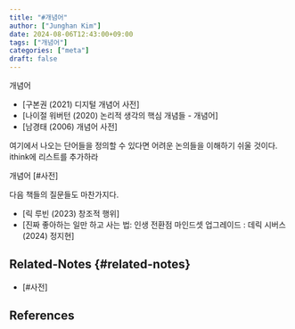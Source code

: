 ```yaml
---
title: "#개념어"
author: ["Junghan Kim"]
date: 2024-08-06T12:43:00+09:00
tags: ["개념어"]
categories: ["meta"]
draft: false
---
```


<!--more-->

개념어

-   [구본권 (2021) 디지털 개념어 사전]
-   [나이절 워버턴 (2020) 논리적 생각의 핵심 개념들 - 개념어]
-   [남경태 (2006) 개념어 사전]

여기에서 나오는 단어들을 정의할 수 있다면 어려운 논의들을 이해하기 쉬울 것이다. ithink에 리스트를 추가하라

개념어 [#사전]

다음 책들의 질문들도 마찬가지다.

-   [릭 루빈 (2023) 창조적 행위]
-   [진짜 좋아하는 일만 하고 사는 법: 인생 전환점 마인드셋 업그레이드 : 데릭 시버스 (2024) 정지현]


## Related-Notes {#related-notes}

-   [#사전]

## References

<style>.csl-entry{text-indent: -1.5em; margin-left: 1.5em;}</style><div class="csl-bib-body">
</div>
